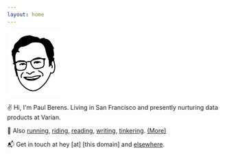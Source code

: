 ```yaml
---
layout: home
---
```

<img src="/assets/images/pmb.avatar.tr.png" width="25%" height="25%">

✌ Hi, I'm Paul Berens. Living in San Francisco and presently nurturing data products at Varian.

🌱 Also [running](/run/), [riding](/cycling/), [reading](/books/), [writing](/blog/), [tinkering](/learning/). [(More)](/infobox/)

📬 Get in touch at hey [at] [this domain] and [elsewhere](/contact/).